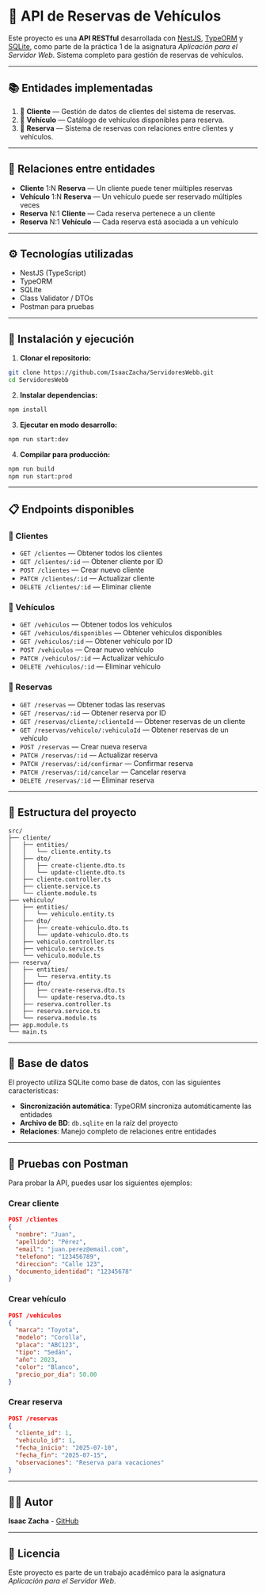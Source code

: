 # 🚗 API de Reservas de Vehículos

Este proyecto es una **API RESTful** desarrollada con [NestJS](https://nestjs.com/), [TypeORM](https://typeorm.io/) y [SQLite](https://www.sqlite.org/), como parte de la práctica 1 de la asignatura *Aplicación para el Servidor Web*. Sistema completo para gestión de reservas de vehículos.

---

## 📚 Entidades implementadas

1. 👤 **Cliente** — Gestión de datos de clientes del sistema de reservas.
2. 🚗 **Vehículo** — Catálogo de vehículos disponibles para reserva.
3. 📅 **Reserva** — Sistema de reservas con relaciones entre clientes y vehículos.

---

## 🔗 Relaciones entre entidades

- **Cliente** 1:N **Reserva** — Un cliente puede tener múltiples reservas
- **Vehículo** 1:N **Reserva** — Un vehículo puede ser reservado múltiples veces
- **Reserva** N:1 **Cliente** — Cada reserva pertenece a un cliente
- **Reserva** N:1 **Vehículo** — Cada reserva está asociada a un vehículo

---

## ⚙️ Tecnologías utilizadas

- NestJS (TypeScript)
- TypeORM
- SQLite
- Class Validator / DTOs
- Postman para pruebas

---

## 🚀 Instalación y ejecución

1. **Clonar el repositorio:**

```bash
git clone https://github.com/IsaacZacha/ServidoresWebb.git
cd ServidoresWebb
```

2. **Instalar dependencias:**

```bash
npm install
```

3. **Ejecutar en modo desarrollo:**

```bash
npm run start:dev
```

4. **Compilar para producción:**

```bash
npm run build
npm run start:prod
```

---

## 📋 Endpoints disponibles

### 👤 Clientes
- `GET /clientes` — Obtener todos los clientes
- `GET /clientes/:id` — Obtener cliente por ID
- `POST /clientes` — Crear nuevo cliente
- `PATCH /clientes/:id` — Actualizar cliente
- `DELETE /clientes/:id` — Eliminar cliente

### 🚗 Vehículos
- `GET /vehiculos` — Obtener todos los vehículos
- `GET /vehiculos/disponibles` — Obtener vehículos disponibles
- `GET /vehiculos/:id` — Obtener vehículo por ID
- `POST /vehiculos` — Crear nuevo vehículo
- `PATCH /vehiculos/:id` — Actualizar vehículo
- `DELETE /vehiculos/:id` — Eliminar vehículo

### 📅 Reservas
- `GET /reservas` — Obtener todas las reservas
- `GET /reservas/:id` — Obtener reserva por ID
- `GET /reservas/cliente/:clienteId` — Obtener reservas de un cliente
- `GET /reservas/vehiculo/:vehiculoId` — Obtener reservas de un vehículo
- `POST /reservas` — Crear nueva reserva
- `PATCH /reservas/:id` — Actualizar reserva
- `PATCH /reservas/:id/confirmar` — Confirmar reserva
- `PATCH /reservas/:id/cancelar` — Cancelar reserva
- `DELETE /reservas/:id` — Eliminar reserva

---

## 🔧 Estructura del proyecto

```
src/
├── cliente/
│   ├── entities/
│   │   └── cliente.entity.ts
│   ├── dto/
│   │   ├── create-cliente.dto.ts
│   │   └── update-cliente.dto.ts
│   ├── cliente.controller.ts
│   ├── cliente.service.ts
│   └── cliente.module.ts
├── vehiculo/
│   ├── entities/
│   │   └── vehiculo.entity.ts
│   ├── dto/
│   │   ├── create-vehiculo.dto.ts
│   │   └── update-vehiculo.dto.ts
│   ├── vehiculo.controller.ts
│   ├── vehiculo.service.ts
│   └── vehiculo.module.ts
├── reserva/
│   ├── entities/
│   │   └── reserva.entity.ts
│   ├── dto/
│   │   ├── create-reserva.dto.ts
│   │   └── update-reserva.dto.ts
│   ├── reserva.controller.ts
│   ├── reserva.service.ts
│   └── reserva.module.ts
├── app.module.ts
└── main.ts
```

---

## 💾 Base de datos

El proyecto utiliza SQLite como base de datos, con las siguientes características:

- **Sincronización automática**: TypeORM sincroniza automáticamente las entidades
- **Archivo de BD**: `db.sqlite` en la raíz del proyecto
- **Relaciones**: Manejo completo de relaciones entre entidades

---

## 🧪 Pruebas con Postman

Para probar la API, puedes usar los siguientes ejemplos:

### Crear cliente
```json
POST /clientes
{
  "nombre": "Juan",
  "apellido": "Pérez",
  "email": "juan.perez@email.com",
  "telefono": "123456789",
  "direccion": "Calle 123",
  "documento_identidad": "12345678"
}
```

### Crear vehículo
```json
POST /vehiculos
{
  "marca": "Toyota",
  "modelo": "Corolla",
  "placa": "ABC123",
  "tipo": "Sedán",
  "año": 2023,
  "color": "Blanco",
  "precio_por_dia": 50.00
}
```

### Crear reserva
```json
POST /reservas
{
  "cliente_id": 1,
  "vehiculo_id": 1,
  "fecha_inicio": "2025-07-10",
  "fecha_fin": "2025-07-15",
  "observaciones": "Reserva para vacaciones"
}
```

---

## 👨‍💻 Autor

**Isaac Zacha** - [GitHub](https://github.com/IsaacZacha)

---

## 📄 Licencia

Este proyecto es parte de un trabajo académico para la asignatura *Aplicación para el Servidor Web*.

